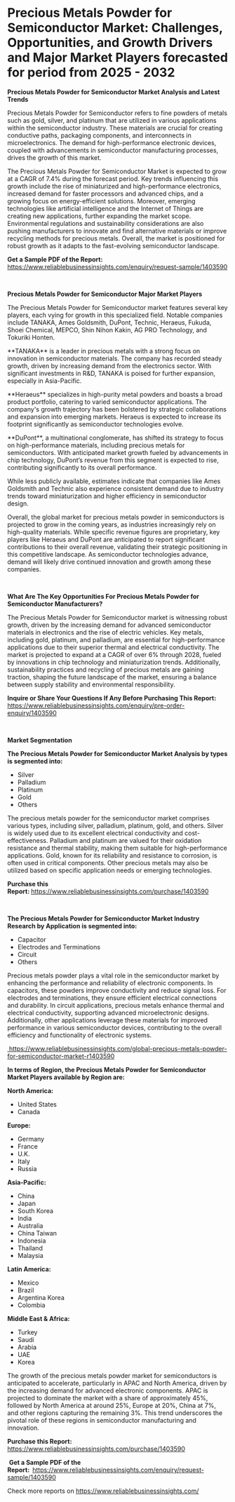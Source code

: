 <p><h1>Precious Metals Powder for Semiconductor Market: Challenges, Opportunities, and Growth Drivers and Major Market Players forecasted for period from 2025 - 2032</h1></p><p><strong>Precious Metals Powder for Semiconductor Market Analysis and Latest Trends</strong></p>
<p><p>Precious Metals Powder for Semiconductor refers to fine powders of metals such as gold, silver, and platinum that are utilized in various applications within the semiconductor industry. These materials are crucial for creating conductive paths, packaging components, and interconnects in microelectronics. The demand for high-performance electronic devices, coupled with advancements in semiconductor manufacturing processes, drives the growth of this market.</p><p>The Precious Metals Powder for Semiconductor Market is expected to grow at a CAGR of 7.4% during the forecast period. Key trends influencing this growth include the rise of miniaturized and high-performance electronics, increased demand for faster processors and advanced chips, and a growing focus on energy-efficient solutions. Moreover, emerging technologies like artificial intelligence and the Internet of Things are creating new applications, further expanding the market scope. Environmental regulations and sustainability considerations are also pushing manufacturers to innovate and find alternative materials or improve recycling methods for precious metals. Overall, the market is positioned for robust growth as it adapts to the fast-evolving semiconductor landscape.</p></p>
<p><strong>Get a Sample PDF of the Report:&nbsp;</strong> <a href="https://www.reliablebusinessinsights.com/enquiry/request-sample/1403590?utm_campaign=1847&utm_medium=2&utm_source=Github&utm_content=ia&utm_term=13012025&utm_id=precious-metals-powder-for-semiconductor">https://www.reliablebusinessinsights.com/enquiry/request-sample/1403590</a></p>
<p>&nbsp;</p>
<p><strong>Precious Metals Powder for Semiconductor Major Market Players</strong></p>
<p><p>The Precious Metals Powder for Semiconductor market features several key players, each vying for growth in this specialized field. Notable companies include TANAKA, Ames Goldsmith, DuPont, Technic, Heraeus, Fukuda, Shoei Chemical, MEPCO, Shin Nihon Kakin, AG PRO Technology, and Tokuriki Honten.</p><p>**TANAKA** is a leader in precious metals with a strong focus on innovation in semiconductor materials. The company has recorded steady growth, driven by increasing demand from the electronics sector. With significant investments in R&D, TANAKA is poised for further expansion, especially in Asia-Pacific.</p><p>**Heraeus** specializes in high-purity metal powders and boasts a broad product portfolio, catering to varied semiconductor applications. The company's growth trajectory has been bolstered by strategic collaborations and expansion into emerging markets. Heraeus is expected to increase its footprint significantly as semiconductor technologies evolve.</p><p>**DuPont**, a multinational conglomerate, has shifted its strategy to focus on high-performance materials, including precious metals for semiconductors. With anticipated market growth fueled by advancements in chip technology, DuPont’s revenue from this segment is expected to rise, contributing significantly to its overall performance.</p><p>While less publicly available, estimates indicate that companies like Ames Goldsmith and Technic also experience consistent demand due to industry trends toward miniaturization and higher efficiency in semiconductor design.</p><p>Overall, the global market for precious metals powder in semiconductors is projected to grow in the coming years, as industries increasingly rely on high-quality materials. While specific revenue figures are proprietary, key players like Heraeus and DuPont are anticipated to report significant contributions to their overall revenue, validating their strategic positioning in this competitive landscape. As semiconductor technologies advance, demand will likely drive continued innovation and growth among these companies.</p></p>
<p>&nbsp;</p>
<p><strong>What Are The Key Opportunities For Precious Metals Powder for Semiconductor Manufacturers?</strong></p>
<p><p>The Precious Metals Powder for Semiconductor market is witnessing robust growth, driven by the increasing demand for advanced semiconductor materials in electronics and the rise of electric vehicles. Key metals, including gold, platinum, and palladium, are essential for high-performance applications due to their superior thermal and electrical conductivity. The market is projected to expand at a CAGR of over 6% through 2028, fueled by innovations in chip technology and miniaturization trends. Additionally, sustainability practices and recycling of precious metals are gaining traction, shaping the future landscape of the market, ensuring a balance between supply stability and environmental responsibility.</p></p>
<p><strong>Inquire or Share Your Questions If Any Before Purchasing This Report:</strong> <a href="https://www.reliablebusinessinsights.com/enquiry/pre-order-enquiry/1403590?utm_campaign=1847&utm_medium=2&utm_source=Github&utm_content=ia&utm_term=13012025&utm_id=precious-metals-powder-for-semiconductor">https://www.reliablebusinessinsights.com/enquiry/pre-order-enquiry/1403590</a></p>
<p>&nbsp;</p>
<p><strong>Market Segmentation</strong></p>
<p><strong>The Precious Metals Powder for Semiconductor Market Analysis by types is segmented into:</strong></p>
<p><ul><li>Silver</li><li>Palladium</li><li>Platinum</li><li>Gold</li><li>Others</li></ul></p>
<p><p>The precious metals powder for the semiconductor market comprises various types, including silver, palladium, platinum, gold, and others. Silver is widely used due to its excellent electrical conductivity and cost-effectiveness. Palladium and platinum are valued for their oxidation resistance and thermal stability, making them suitable for high-performance applications. Gold, known for its reliability and resistance to corrosion, is often used in critical components. Other precious metals may also be utilized based on specific application needs or emerging technologies.</p></p>
<p><strong>Purchase this Report:&nbsp;</strong><a href="https://www.reliablebusinessinsights.com/purchase/1403590?utm_campaign=1847&utm_medium=2&utm_source=Github&utm_content=ia&utm_term=13012025&utm_id=precious-metals-powder-for-semiconductor">https://www.reliablebusinessinsights.com/purchase/1403590</a></p>
<p>&nbsp;</p>
<p><strong>The Precious Metals Powder for Semiconductor Market Industry Research by Application is segmented into:</strong></p>
<p><ul><li>Capacitor</li><li>Electrodes and Terminations</li><li>Circuit</li><li>Others</li></ul></p>
<p><p>Precious metals powder plays a vital role in the semiconductor market by enhancing the performance and reliability of electronic components. In capacitors, these powders improve conductivity and reduce signal loss. For electrodes and terminations, they ensure efficient electrical connections and durability. In circuit applications, precious metals enhance thermal and electrical conductivity, supporting advanced microelectronic designs. Additionally, other applications leverage these materials for improved performance in various semiconductor devices, contributing to the overall efficiency and functionality of electronic systems.</p></p>
<p><a href="https://www.reliablebusinessinsights.com/global-precious-metals-powder-for-semiconductor-market-r1403590?utm_campaign=1847&utm_medium=2&utm_source=Github&utm_content=ia&utm_term=13012025&utm_id=precious-metals-powder-for-semiconductor">&nbsp;https://www.reliablebusinessinsights.com/global-precious-metals-powder-for-semiconductor-market-r1403590</a></p>
<p><strong>In terms of Region, the Precious Metals Powder for Semiconductor Market Players available by Region are:</strong></p>
<p>
    <p> <strong> North America: </strong>
        <ul>
            <li>United States</li>
            <li>Canada</li>
        </ul>
        </p> 
    <p> <strong> Europe: </strong>
        <ul>
            <li>Germany</li>
            <li>France</li>
            <li>U.K.</li>
            <li>Italy</li>
            <li>Russia</li>
        </ul>
        </p> 
    <p> <strong> Asia-Pacific: </strong>
        <ul>
            <li>China</li>
            <li>Japan</li>
            <li>South Korea</li>
            <li>India</li>
            <li>Australia</li>
            <li>China Taiwan</li>
            <li>Indonesia</li>
            <li>Thailand</li>
            <li>Malaysia</li>
        </ul>
        </p> 
    <p> <strong> Latin America: </strong>
        <ul>
            <li>Mexico</li>
            <li>Brazil</li>
            <li>Argentina Korea</li>
            <li>Colombia</li>
        </ul>
        </p> 
    <p> <strong> Middle East & Africa: </strong>
        <ul>
            <li>Turkey</li>
            <li>Saudi</li>
            <li>Arabia</li>
            <li>UAE</li>
            <li>Korea</li>
        </ul>
    </p>
    </p>
<p><p>The growth of the precious metals powder market for semiconductors is anticipated to accelerate, particularly in APAC and North America, driven by the increasing demand for advanced electronic components. APAC is projected to dominate the market with a share of approximately 45%, followed by North America at around 25%, Europe at 20%, China at 7%, and other regions capturing the remaining 3%. This trend underscores the pivotal role of these regions in semiconductor manufacturing and innovation.</p></p>
<p><strong>Purchase this Report: </strong><a href="https://www.reliablebusinessinsights.com/purchase/1403590?utm_campaign=1847&utm_medium=2&utm_source=Github&utm_content=ia&utm_term=13012025&utm_id=precious-metals-powder-for-semiconductor">https://www.reliablebusinessinsights.com/purchase/1403590</a></p>
<p>&nbsp;<strong>Get a Sample PDF of the Report:&nbsp;&nbsp;</strong><a href="https://www.reliablebusinessinsights.com/enquiry/request-sample/1403590?utm_campaign=1847&utm_medium=2&utm_source=Github&utm_content=ia&utm_term=13012025&utm_id=precious-metals-powder-for-semiconductor">https://www.reliablebusinessinsights.com/enquiry/request-sample/1403590</a></p>
<p><strong></strong></p>
<p>Check more reports on <a href="https://www.reliablebusinessinsights.com/?utm_campaign=1847&utm_medium=2&utm_source=Github&utm_content=ia&utm_term=13012025&utm_id=precious-metals-powder-for-semiconductor">https://www.reliablebusinessinsights.com/</a></p>